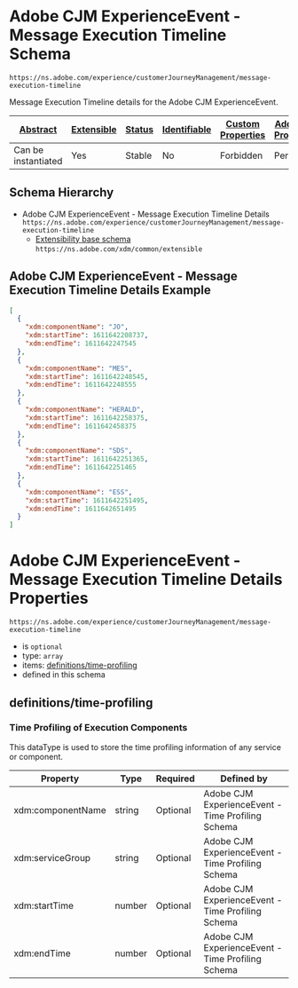 
# Adobe CJM ExperienceEvent - Message Execution Timeline Schema

```
https://ns.adobe.com/experience/customerJourneyManagement/message-execution-timeline
```

Message Execution Timeline details for the Adobe CJM ExperienceEvent.

| [Abstract](../../../../abstract.md) | [Extensible](../../../../extensions.md) | [Status](../../../../status.md) | [Identifiable](../../../../id.md) | [Custom Properties](../../../../extensions.md) | [Additional Properties](../../../../extensions.md) | Defined In |
|-------------------------------------|-----------------------------------------|---------------------------------|-----------------------------------|------------------------------------------------|----------------------------------------------------|------------|
| Can be instantiated | Yes | Stable | No | Forbidden | Permitted | [adobe/experience/customerJourneyManagement/message-execution-timeline.schema.json](adobe/experience/customerJourneyManagement/message-execution-timeline.schema.json) |
## Schema Hierarchy

* Adobe CJM ExperienceEvent - Message Execution Timeline Details `https://ns.adobe.com/experience/customerJourneyManagement/message-execution-timeline`
  * [Extensibility base schema](../../../datatypes/extensible.schema.md) `https://ns.adobe.com/xdm/common/extensible`


## Adobe CJM ExperienceEvent - Message Execution Timeline Details Example
```json
[
  {
    "xdm:componentName": "JO",
    "xdm:startTime": 1611642208737,
    "xdm:endTime": 1611642247545
  },
  {
    "xdm:componentName": "MES",
    "xdm:startTime": 1611642248545,
    "xdm:endTime": 1611642248555
  },
  {
    "xdm:componentName": "HERALD",
    "xdm:startTime": 1611642258375,
    "xdm:endTime": 1611642458375
  },
  {
    "xdm:componentName": "SDS",
    "xdm:startTime": 1611642251365,
    "xdm:endTime": 1611642251465
  },
  {
    "xdm:componentName": "ESS",
    "xdm:startTime": 1611642251495,
    "xdm:endTime": 1611642651495
  }
]
```

# Adobe CJM ExperienceEvent - Message Execution Timeline Details Properties

`https://ns.adobe.com/experience/customerJourneyManagement/message-execution-timeline`
* is `optional`
* type: `array`
* items: [definitions/time-profiling](#definitionstime-profiling)
* defined in this schema

## definitions/time-profiling
### Time Profiling of Execution Components 

This dataType is used to store the time profiling information of any service or component.

| Property | Type | Required | Defined by |
|----------|------|----------|------------|
| xdm:componentName | string | Optional | Adobe CJM ExperienceEvent - Time Profiling Schema |
| xdm:serviceGroup | string | Optional | Adobe CJM ExperienceEvent - Time Profiling Schema |
| xdm:startTime | number | Optional | Adobe CJM ExperienceEvent - Time Profiling Schema |
| xdm:endTime | number | Optional | Adobe CJM ExperienceEvent - Time Profiling Schema |


